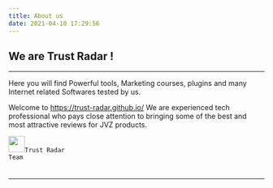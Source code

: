 ```yaml
---
title: About us
date: 2021-04-10 17:29:56
---
```

## We are Trust Radar ! 
<hr />

Here you will find Powerful tools, Marketing courses, plugins and many Internet related Softwares tested by us.

Welcome to https://trust-radar.github.io/ We are experienced tech professional who pays close attention to bringing some of the best and most attractive reviews for JVZ products.



<img src="/images/TLogo.png" style="height: 2rem;"><code>Trust Radar Team<code>
<hr />